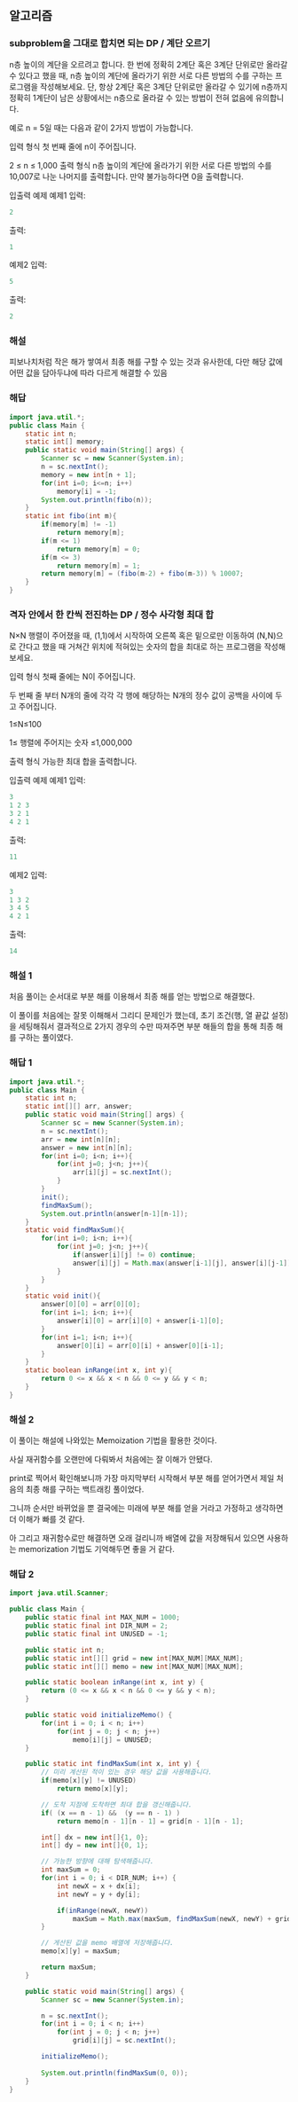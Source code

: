 ## 알고리즘

### subproblem을 그대로 합치면 되는 DP / 계단 오르기

n층 높이의 계단을 오르려고 합니다. 한 번에 정확히 2계단 혹은 3계단 단위로만 올라갈 수 있다고 했을 때, n층 높이의 계단에 올라가기 위한 서로 다른 방법의 수를 구하는 프로그램을 작성해보세요. 단, 항상 2계단 혹은 3계단 단위로만 올라갈 수 있기에 n층까지 정확히 1계단이 남은 상황에서는 n층으로 올라갈 수 있는 방법이 전혀 없음에 유의합니다.

예로 n = 5일 때는 다음과 같이 2가지 방법이 가능합니다.



입력 형식
첫 번째 줄에 n이 주어집니다.

2 ≤ n ≤ 1,000
출력 형식
n층 높이의 계단에 올라가기 위한 서로 다른 방법의 수를 10,007로 나눈 나머지를 출력합니다. 만약 불가능하다면 0을 출력합니다.

입출력 예제
예제1
입력:
```java
2
```

출력:
```java
1
```

예제2
입력:
```java
5
```

출력:
```java
2
```

### 해설

피보나치처럼 작은 해가 쌓여서 최종 해를 구할 수 있는 것과 유사한데, 다만 해당 값에 어떤 값을 담아두냐에 따라 다르게 해결할 수 있음

### 해답

```java
import java.util.*;
public class Main {
    static int n;
    static int[] memory;
    public static void main(String[] args) {
        Scanner sc = new Scanner(System.in);
        n = sc.nextInt();
        memory = new int[n + 1];
        for(int i=0; i<=n; i++)
            memory[i] = -1;
        System.out.println(fibo(n));
    }
    static int fibo(int m){
        if(memory[m] != -1)
            return memory[m];
        if(m <= 1)
            return memory[m] = 0;
        if(m <= 3)
            return memory[m] = 1;
        return memory[m] = (fibo(m-2) + fibo(m-3)) % 10007;
    }
}
```

### 격자 안에서 한 칸씩 전진하는 DP / 정수 사각형 최대 합

N×N 행렬이 주어졌을 때, (1,1)에서 시작하여 오른쪽 혹은 밑으로만 이동하여 (N,N)으로 간다고 했을 때 거쳐간 위치에 적혀있는 숫자의 합을 최대로 하는 프로그램을 작성해보세요.

입력 형식
첫째 줄에는 N이 주어집니다.

두 번째 줄 부터 N개의 줄에 각각 각 행에 해당하는 N개의 정수 값이 공백을 사이에 두고 주어집니다.

1≤N≤100

1≤ 행렬에 주어지는 숫자 ≤1,000,000

출력 형식
가능한 최대 합을 출력합니다.

입출력 예제
예제1
입력:
```java
3
1 2 3
3 2 1
4 2 1
```

출력:
```java
11
```

예제2
입력:
```java
3
1 3 2
3 4 5
4 2 1
```

출력:
```java
14
```
### 해설 1

처음 풀이는 순서대로 부분 해를 이용해서 최종 해를 얻는 방법으로 해결했다.

이 풀이를 처음에는 잘못 이해해서 그리디 문제인가 했는데, 초기 조건(행, 열 끝값 설정)을 세팅해줘서 결과적으로 2가지 경우의 수만 따져주면 부분 해들의 합을 통해 최종 해를 구하는 풀이였다.

### 해답 1

```java
import java.util.*;
public class Main {
    static int n;
    static int[][] arr, answer;
    public static void main(String[] args) {
        Scanner sc = new Scanner(System.in);
        n = sc.nextInt();
        arr = new int[n][n];
        answer = new int[n][n];
        for(int i=0; i<n; i++){
            for(int j=0; j<n; j++){
                arr[i][j] = sc.nextInt();
            }
        }
        init();
        findMaxSum();
        System.out.println(answer[n-1][n-1]);
    }
    static void findMaxSum(){
        for(int i=0; i<n; i++){
            for(int j=0; j<n; j++){
                if(answer[i][j] != 0) continue;
                answer[i][j] = Math.max(answer[i-1][j], answer[i][j-1]) + arr[i][j];
            }
        }
    }
    static void init(){
        answer[0][0] = arr[0][0];
        for(int i=1; i<n; i++){
            answer[i][0] = arr[i][0] + answer[i-1][0];
        }
        for(int i=1; i<n; i++){
            answer[0][i] = arr[0][i] + answer[0][i-1];
        }
    }
    static boolean inRange(int x, int y){
        return 0 <= x && x < n && 0 <= y && y < n;
    }
}
```

### 해설 2

이 풀이는 해설에 나와있는 Memoization 기법을 활용한 것이다.

사실 재귀함수를 오랜만에 다뤄봐서 처음에는 잘 이해가 안됐다.

print로 찍어서 확인해보니까 가장 마지막부터 시작해서 부분 해를 얻어가면서 제일 처음의 최종 해를 구하는 백트래킹 풀이었다.

그니까 순서만 바뀌었을 뿐 결국에는 미래에 부분 해를 얻을 거라고 가정하고 생각하면 더 이해가 빠를 것 같다.

아 그리고 재귀함수로만 해결하면 오래 걸리니까 배열에 값을 저장해둬서 있으면 사용하는 memorization 기법도 기억해두면 좋을 거 같다.


### 해답 2

```java
import java.util.Scanner;

public class Main {
    public static final int MAX_NUM = 1000;
    public static final int DIR_NUM = 2;
    public static final int UNUSED = -1;

    public static int n;
    public static int[][] grid = new int[MAX_NUM][MAX_NUM];
    public static int[][] memo = new int[MAX_NUM][MAX_NUM];

    public static boolean inRange(int x, int y) {
        return (0 <= x && x < n && 0 <= y && y < n);
    }

    public static void initializeMemo() {
        for(int i = 0; i < n; i++)
            for(int j = 0; j < n; j++)
                memo[i][j] = UNUSED;
    }

    public static int findMaxSum(int x, int y) {
        // 미리 계산된 적이 있는 경우 해당 값을 사용해줍니다.
        if(memo[x][y] != UNUSED)
            return memo[x][y];

        // 도착 지점에 도착하면 최대 합을 갱신해줍니다.
        if( (x == n - 1) &&  (y == n - 1) )
            return memo[n - 1][n - 1] = grid[n - 1][n - 1];

        int[] dx = new int[]{1, 0};
        int[] dy = new int[]{0, 1};

        // 가능한 방향에 대해 탐색해줍니다.
        int maxSum = 0;
        for(int i = 0; i < DIR_NUM; i++) {
            int newX = x + dx[i];
            int newY = y + dy[i];

            if(inRange(newX, newY))
                maxSum = Math.max(maxSum, findMaxSum(newX, newY) + grid[x][y]);
        }

        // 게산된 값을 memo 배열에 저장해줍니다.
        memo[x][y] = maxSum;

        return maxSum;
    }

    public static void main(String[] args) {
        Scanner sc = new Scanner(System.in);

        n = sc.nextInt();
        for(int i = 0; i < n; i++)
            for(int j = 0; j < n; j++)
                grid[i][j] = sc.nextInt();

        initializeMemo();
        
        System.out.println(findMaxSum(0, 0));
    }
}
```